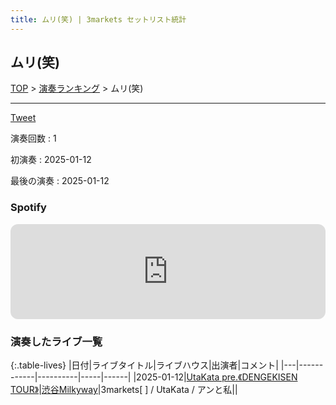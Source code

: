 ```yaml
---
title: ムリ(笑) | 3markets セットリスト統計
---
```

## ムリ(笑)


[TOP](/setlist/) > [演奏ランキング](songs.html) > ムリ(笑)

___

<a href="https://twitter.com/share?ref_src=twsrc%5Etfw" data-text="3markets[ ]セットリスト > ムリ(笑)" class="twitter-share-button" data-via="3markets" data-hashtags="3markets" data-related="3markets" data-show-count="false">Tweet</a>

演奏回数
: 1

初演奏
: 2025-01-12

最後の演奏
: 2025-01-12







### Spotify
<iframe style="border-radius:12px" src="https://open.spotify.com/embed/track/1FkOSTxgtpItwuqhVE4Xan?utm_source=generator" width="100%" height="152" frameBorder="0" allowfullscreen="" allow="autoplay; clipboard-write; encrypted-media; fullscreen; picture-in-picture" loading="lazy"></iframe>





### 演奏したライブ一覧

{:.table-lives}
|日付|ライブタイトル|ライブハウス|出演者|コメント|
|---|------------|----------|-----|------|
|<span class="nowrap">2025-01-12</span>|[UtaKata pre.《DENGEKISEN TOUR》](live166.html)|[渋谷Milkyway](livehouse010.html)|3markets[ ] / UtaKata / アンと私||



<script async src="https://platform.twitter.com/widgets.js" charset="utf-8"></script>